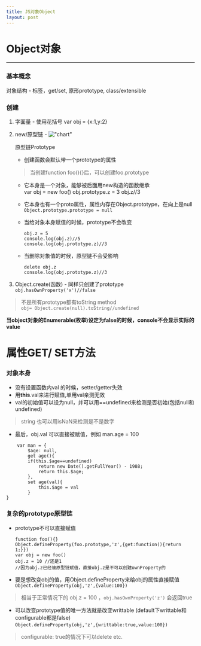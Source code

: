 ```yaml
---
title: JS对象Object
layout: post
---
```


# Object对象
---
### 基本概念
对象结构 - 标签，get/set, 原形prototype, class/extensible  

### 创建
1. 字面量 - 使用花括号 var obj = {x:1,y:2}  
2. new/原型链 - 
!["chart"](http://img.mukewang.com/54e33ff20001fbe412000530.jpg "chart")  

	原型链Prototype  
	- 创建函数会默认带一个prototype的属性  
	> 当创建function foo(){}后，可以创建foo.prototype  
	- 它本身是一个对象，能够被后面用new构造的函数继承  
		var obj = new foo()
		obj.prototype.z = 3
		obj.z//3
	- 它本身也有一个proto属性，属性内存在Object.prototype，在向上是null  
	`Object.prototype.prototype = null`  
	
	- 当给对象本身赋值的时候，prototype不会改变  
		```
        obj.z = 5
		console.log(obj.z)//5
		console.log(obj.prototype.z)//3
        ```
	- 当删除对象值的时候，原型链不会受影响
		```
		delete obj.z
		console.log(obj.prototype.z)//3
        ```

3. Object.create(函数) -  同样只创建了prototype  
 `obj.hasOwnProperty('x')//false`  
 

> 不是所有prototype都有toString method   
> `obj= Object.create(null).toString//undefined`  

**当object对象的Enumerable(枚举)设定为false的时候，console不会显示实际的value**

# 属性GET/ SET方法
### 对象本身
- 没有设置函数内val 的时候，setter/getter失效
- 用**this**.val来进行赋值,单用val亲测无效  
- val的初始值可以设为null，并可以用==undefined来检测是否初始(包括null和undefined)
> string 也可以用isNaN来检测是不是数字

- 最后，obj.val 可以直接被赋值，例如 man.age = 100
```
	var man = {
		$age: null,
  		get age(){
  		if(this.$age==undefined)
  			return new Date().getFullYear() - 1988;
    		return this.$age;
  		},
  		set age(val){
  			this.$age = val
  		}
}
```

### 复杂的prototype原型链
- prototype不可以直接赋值
	```
	function foo(){}
	Object.defineProperty(foo.prototype,'z',{get:function(){return 1;}})
	var obj = new foo()
	obj.z = 10 //还是1
	//因为obj.z已经被原型链赋值，直接obj.z是不可以创建ownProperty的
    ```

- 要是想改变obj的值，用Object.defineProperty来给obj的属性直接赋值  
 `Object.defineProperty(obj,'z',{value:100})`  
> 相当于正常情况下的 obj.z = 100 ，`obj.hasOwnProperty('z')` 会返回true

- 可以改变prototype值的唯一方法就是改变writtable (default下writtable和configurable都是false)   
`Object.defineProperty(obj,'z',{writtable:true,value:100})`
> configurable: true的情况下可以delete etc.
